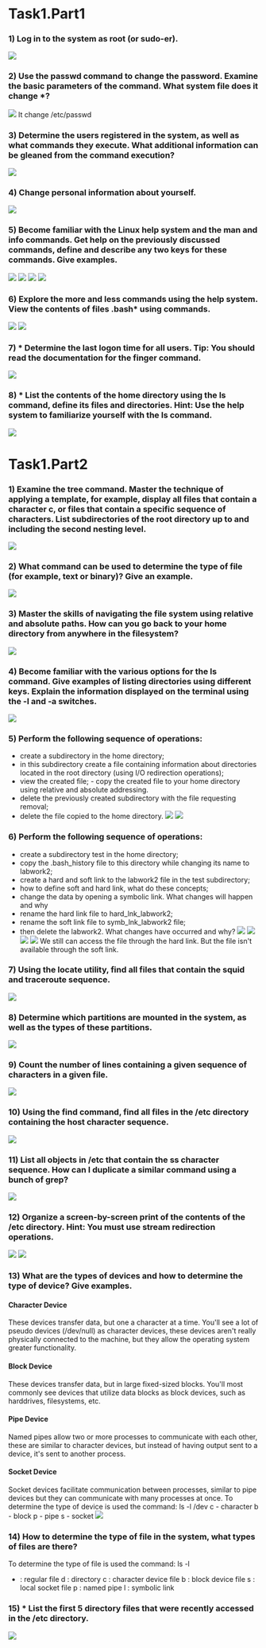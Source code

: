 # Task1.Part1
### 1) Log in to the system as root (or sudo-er).
![](Images/4.1.1.png)
### 2) Use the passwd command to change the password. Examine the basic parameters of the command. What system file does it change *?
![](Images/4.1.2_1.png)
It change /etc/passwd 
### 3) Determine the users registered in the system, as well as what commands they execute. What additional information can be gleaned from the command execution?
![](Images/4.1.3.png)
### 4) Change personal information about yourself.
![](Images/4.1.4.png)
### 5) Become familiar with the Linux help system and the man and info commands. Get help on the previously discussed commands, define and describe any two keys for these commands. Give examples.
![](Images/4.1.5.1.png)
![](Images/4.1.5.2.png)
![](Images/4.1.5.3.png)
![](Images/4.1.5.4.png)
### 6) Explore the more and less commands using the help system. View the contents of files .bash* using commands.
![](Images/4.1.6.1.png)
![](Images/4.1.6.2.png)
### 7) * Determine the last logon time for all users. Tip: You should read the documentation for the finger command.
![](Images/4.1.7.png)
### 8) * List the contents of the home directory using the ls command, define its files and directories. Hint: Use the help system to familiarize yourself with the ls command.
![](Images/4.1.8.png)
# Task1.Part2
### 1) Examine the tree command. Master the technique of applying a template, for example, display all files that contain a character c, or files that contain a specific sequence of characters. List subdirectories of the root directory up to and including the second nesting level.
![](Images/4.1.1p2.png)
### 2) What command can be used to determine the type of file (for example, text or binary)? Give an example.
![](Images/4.1.2p2.png)
### 3) Master the skills of navigating the file system using relative and absolute paths. How can you go back to your home directory from anywhere in the filesystem?
![](Images/4.1.3p2.png)
### 4) Become familiar with the various options for the ls command. Give examples of listing directories using different keys. Explain the information displayed on the terminal using the -l and -a switches.
![](Images/4.1.4p2.png)
### 5) Perform the following sequence of operations: 
 - create a subdirectory in the home directory;
 - in this subdirectory create a file containing information about directories located in the root directory (using I/O redirection operations);
 - view the created file; - copy the created file to your home directory using relative and absolute addressing. 
 - delete the previously created subdirectory with the file requesting removal;
 - delete the file copied to the home directory.
![](Images/4.1.5_1p2.png)
![](Images/4.1.5_2p2.png)
### 6) Perform the following sequence of operations: 
  - create a subdirectory test in the home directory; 
  - copy the .bash_history file to this directory while changing its name to labwork2; 
  - create a hard and soft link to the labwork2 file in the test subdirectory; 
  - how to define soft and hard link, what do these concepts; 
  - change the data by opening a symbolic link. What changes will happen and why 
  - rename the hard link file to hard_lnk_labwork2; 
  - rename the soft link file to symb_lnk_labwork2 file; 
  - then delete the labwork2. What changes have occurred and why?
![](Images/4.1.6_1p2.png)
![](Images/4.1.6_2p2.png)
![](Images/4.1.6_3p2.png)
![](Images/4.1.6_4p2.png)
We still can access the file through the hard link. But the file isn't available through the soft link.
### 7) Using the locate utility, find all files that contain the squid and traceroute sequence.
![](Images/4.1.7p2.png)
### 8) Determine which partitions are mounted in the system, as well as the types of these partitions.
![](Images/4.1.8p2.png)
### 9) Count the number of lines containing a given sequence of characters in a given file.
![](Images/4.1.9p2.png)
### 10) Using the find command, find all files in the /etc directory containing the host character sequence.
![](Images/4.1.10p2.png)
### 11) List all objects in /etc that contain the ss character sequence. How can I duplicate a similar command using a bunch of grep?
![](Images/4.1.11p2.png)
### 12) Organize a screen-by-screen print of the contents of the /etc directory. Hint: You must use stream redirection operations.
![](Images/4.1.12_1p2.png)
![](Images/4.1.12_2p2.png)
### 13) What are the types of devices and how to determine the type of device? Give examples.
#### Character Device
These devices transfer data, but one a character at a time. You'll see a lot of pseudo devices (/dev/null) as character devices, these devices aren't really physically connected to the machine, but they allow the operating system greater functionality.
#### Block Device
These devices transfer data, but in large fixed-sized blocks. You'll most commonly see devices that utilize data blocks as block devices, such as harddrives, filesystems, etc.
#### Pipe Device
Named pipes allow two or more processes to communicate with each other, these are similar to character devices, but instead of having output sent to a device, it's sent to another process.
#### Socket Device
Socket devices facilitate communication between processes, similar to pipe devices but they can communicate with many processes at once.
To determine the type of device is used the command: ls -l /dev
c - character
b - block
p - pipe
s - socket
![](Images/4.1.13p2.png)
### 14) How to determine the type of file in the system, what types of files are there?
To determine the type of file is used the command: ls -l
- : regular file
d : directory
c : character device file
b : block device file
s : local socket file
p : named pipe
l : symbolic link
### 15) * List the first 5 directory files that were recently accessed in the /etc directory.
![](Images/4.1.15p2.png)


